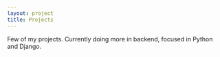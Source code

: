 ```yaml
---
layout: project
title: Projects
---
```


Few of my projects. Currently doing more in backend, focused in Python and Django.

